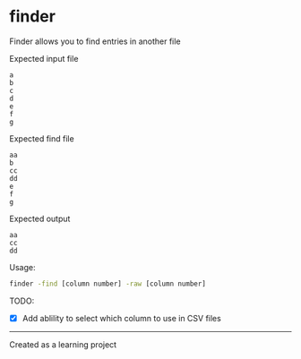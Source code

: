 # finder

Finder allows you to find entries in another file

Expected input file

```text
a
b
c
d
e
f
g
```

Expected find file

```text
aa
b
cc
dd
e
f
g
```

Expected output

```text
aa
cc
dd
```

Usage:

```bash
finder -find [column number] -raw [column number]
```

TODO:

- [x] Add ablility to select which column to use in CSV files

---

Created as a learning project
